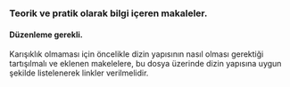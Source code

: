### Teorik ve pratik olarak bilgi içeren makaleler.

#### Düzenleme gerekli.
Karışıklık olmaması için öncelikle dizin yapısının nasıl olması gerektiği tartışılmalı ve eklenen makelelere, bu dosya üzerinde dizin yapısına uygun şekilde listelenerek linkler verilmelidir.
